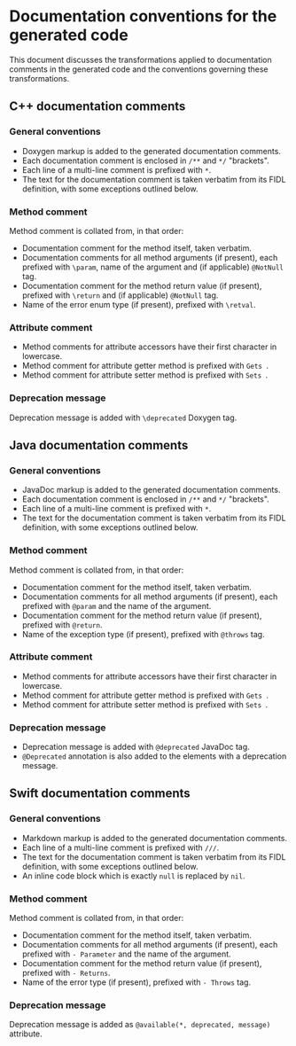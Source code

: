 Documentation conventions for the generated code
================================================

This document discusses the transformations applied to documentation comments in the generated code
and the conventions governing these transformations.

C++ documentation comments
--------------------------

### General conventions
* Doxygen markup is added to the generated documentation comments.
* Each documentation comment is enclosed in `/**` and `*/` "brackets".
* Each line of a multi-line comment is prefixed with `*`.
* The text for the documentation comment is taken verbatim from its FIDL definition, with some
  exceptions outlined below.

### Method comment
Method comment is collated from, in that order:
* Documentation comment for the method itself, taken verbatim.
* Documentation comments for all method arguments (if present), each prefixed with `\param`, name of
  the argument and (if applicable) `@NotNull` tag.
* Documentation comment for the method return value (if present), prefixed with `\return` and (if
  applicable) `@NotNull` tag.
* Name of the error enum type (if present), prefixed with `\retval`.

### Attribute comment
* Method comments for attribute accessors have their first character in lowercase.
* Method comment for attribute getter method is prefixed with `Gets `.
* Method comment for attribute setter method is prefixed with `Sets `.

### Deprecation message
Deprecation message is added with `\deprecated` Doxygen tag.

Java documentation comments
---------------------------

### General conventions
* JavaDoc markup is added to the generated documentation comments.
* Each documentation comment is enclosed in `/**` and `*/` "brackets".
* Each line of a multi-line comment is prefixed with `*`.
* The text for the documentation comment is taken verbatim from its FIDL definition, with some
  exceptions outlined below.

### Method comment
Method comment is collated from, in that order:
* Documentation comment for the method itself, taken verbatim.
* Documentation comments for all method arguments (if present), each prefixed with `@param` and the
  name of the argument.
* Documentation comment for the method return value (if present), prefixed with `@return`.
* Name of the exception type (if present), prefixed with `@throws` tag.

### Attribute comment
* Method comments for attribute accessors have their first character in lowercase.
* Method comment for attribute getter method is prefixed with `Gets `.
* Method comment for attribute setter method is prefixed with `Sets `.

### Deprecation message
* Deprecation message is added with `@deprecated` JavaDoc tag.
* `@Deprecated` annotation is also added to the elements with a deprecation message.

Swift documentation comments
----------------------------

### General conventions
* Markdown markup is added to the generated documentation comments.
* Each line of a multi-line comment is prefixed with `///`.
* The text for the documentation comment is taken verbatim from its FIDL definition, with some
  exceptions outlined below.
* An inline code block which is exactly `null` is replaced by `nil`.

### Method comment
Method comment is collated from, in that order:
* Documentation comment for the method itself, taken verbatim.
* Documentation comments for all method arguments (if present), each prefixed with `- Parameter` and
  the name of the argument.
* Documentation comment for the method return value (if present), prefixed with `- Returns`.
* Name of the error type (if present), prefixed with `- Throws` tag.

### Deprecation message
Deprecation message is added as `@available(*, deprecated, message)` attribute.
